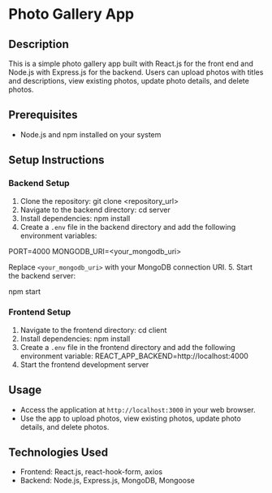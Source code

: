 # Photo Gallery App

## Description
This is a simple photo gallery app built with React.js for the front end and Node.js with Express.js for the backend. Users can upload photos with titles and descriptions, view existing photos, update photo details, and delete photos.

## Prerequisites
- Node.js and npm installed on your system

## Setup Instructions

### Backend Setup
1. Clone the repository: git clone <repository_url>
2. Navigate to the backend directory: cd server
3. Install dependencies: npm install
4. Create a `.env` file in the backend directory and add the following environment variables:

PORT=4000
MONGODB_URI=<your_mongodb_uri>

Replace `<your_mongodb_uri>` with your MongoDB connection URI.
5. Start the backend server:

npm start


### Frontend Setup
1. Navigate to the frontend directory: cd client
2. Install dependencies: npm install
3. Create a `.env` file in the frontend directory and add the following environment variable: REACT_APP_BACKEND=http://localhost:4000
4. Start the frontend development server


## Usage
- Access the application at `http://localhost:3000` in your web browser.
- Use the app to upload photos, view existing photos, update photo details, and delete photos.

## Technologies Used
- Frontend: React.js, react-hook-form, axios
- Backend: Node.js, Express.js, MongoDB, Mongoose
